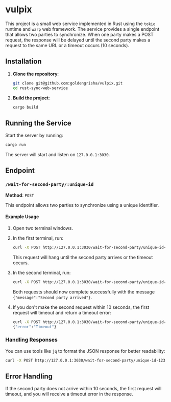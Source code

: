 # vulpix
This project is a small web service implemented in Rust using the `tokio` runtime and `warp` web framework. The service provides a single endpoint that allows two parties to synchronize. When one party makes a POST request, the response will be delayed until the second party makes a request to the same URL or a timeout occurs (10 seconds).


## Installation

1. **Clone the repository**:
    ```sh
    git clone git@github.com:goldengrisha/vulpix.git
    cd rust-sync-web-service
    ```

2. **Build the project**:
    ```sh
    cargo build
    ```

## Running the Service

Start the server by running:

```sh
cargo run
```

The server will start and listen on `127.0.0.1:3030`.

## Endpoint

### `/wait-for-second-party/:unique-id`

**Method**: `POST`

This endpoint allows two parties to synchronize using a unique identifier.

#### Example Usage

1. Open two terminal windows.

2. In the first terminal, run:
    ```sh
    curl -X POST http://127.0.0.1:3030/wait-for-second-party/unique-id-123
    ```
    This request will hang until the second party arrives or the timeout occurs.

3. In the second terminal, run:
    ```sh
    curl -X POST http://127.0.0.1:3030/wait-for-second-party/unique-id-123
    ```
    Both requests should now complete successfully with the message `{"message":"Second party arrived"}`.

4. If you don't make the second request within 10 seconds, the first request will timeout and return a timeout error:
    ```sh
    curl -X POST http://127.0.0.1:3030/wait-for-second-party/unique-id-123
    {"error":"Timeout"}
    ```

### Handling Responses

You can use tools like `jq` to format the JSON response for better readability:

```sh
curl -X POST http://127.0.0.1:3030/wait-for-second-party/unique-id-123 | jq
```

## Error Handling

If the second party does not arrive within 10 seconds, the first request will timeout, and you will receive a timeout error in the response.
